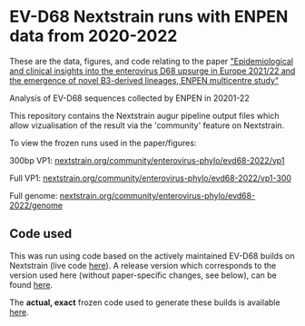 # EV-D68 Nextstrain runs with ENPEN data from 2020-2022

These are the data, figures, and code relating to the paper ["Epidemiological and clinical insights into the enterovirus D68 upsurge in Europe 2021/22 and the emergence of novel B3-derived lineages, ENPEN multicentre study"](https://academic.oup.com/jid/advance-article/doi/10.1093/infdis/jiae154/7637136)

Analysis of EV-D68 sequences collected by ENPEN in 20201-22 

This repository contains the Nextstrain augur pipeline output files which allow vizualisation of the result via the 'community' feature on Nextstrain. 

To view the frozen runs used in the paper/figures:

300bp VP1: [nextstrain.org/community/enterovirus-phylo/evd68-2022/vp1](https://nextstrain.org/community/enterovirus-phylo/evd68-2022/vp1?showBranchLabels=all)

Full VP1: [nextstrain.org/community/enterovirus-phylo/evd68-2022/vp1-300](https://nextstrain.org/community/enterovirus-phylo/evd68-2022/vp1-300?showBranchLabels=all)

Full genome: [nextstrain.org/community/enterovirus-phylo/evd68-2022/genome](https://nextstrain.org/community/enterovirus-phylo/evd68-2022/genome?showBranchLabels=all)

## Code used

This was run using code based on the actively maintained EV-D68 builds on Nextstrain (live code [here](https://github.com/nextstrain/enterovirus_d68)). A release version which corresponds to the version used here (without paper-specific changes, see below), can be found [here](https://github.com/nextstrain/enterovirus_d68/releases/tag/1.1).

The **actual, exact** frozen code used to generate these builds is available [here](https://github.com/emmahodcroft/ev_d68_enpen2022).
